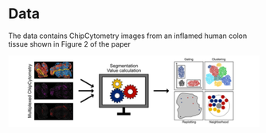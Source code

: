 # Data
The data contains ChipCytometry images from an inflamed human colon tissue shown in Figure 2 of the paper

![Biopsy image](https://github.com/SebastianJarosch/ChipCytometry-Image-Processing/blob/master/img/image.jpg)
